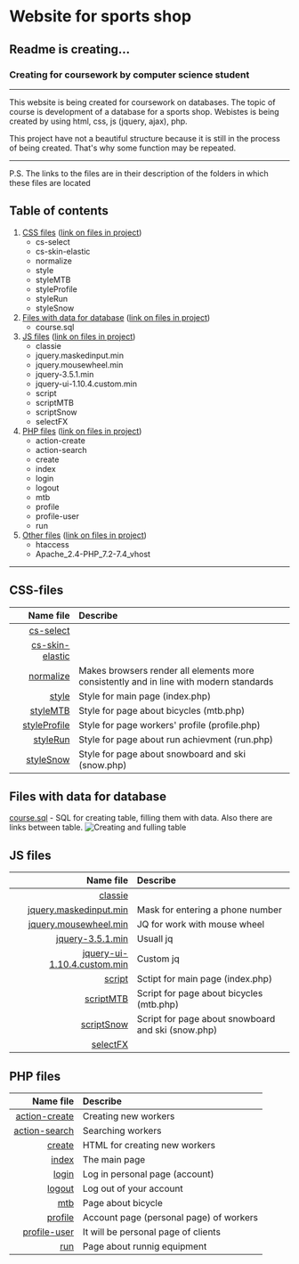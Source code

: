 # Website for sports shop
## Readme is creating...
### Creating for coursework by computer science student

________
This website is being created for coursework on databases. The topic of course is development of a database for a sports shop. Webistes is being created by using html, css, js (jquery, ajax), php.

This project have not a beautiful structure because it is still in the process of being created. That's why some function may be repeated. 
________
P.S. The links to the files are in their description of the folders in which these files are located

## Table of contents
1. [CSS files](#css) ([link on files in project](css))
    * cs-select
    * cs-skin-elastic
    * normalize
    * style
    * styleMTB
    * styleProfile
    * styleRun
    * styleSnow
2. [Files with data for database](#data) ([link on files in project](data))
    * course.sql
3. [JS files](#js) ([link on files in project](js))
    * classie
    * jquery.maskedinput.min
    * jquery.mousewheel.min
    * jquery-3.5.1.min
    * jquery-ui-1.10.4.custom.min
    * script
    * scriptMTB
    * scriptSnow
    * selectFX
4. [PHP files](#php) ([link on files in project](https://github.com/AndreyBI/sport-shop))
    * action-create
    * action-search
    * create
    * index
    * login
    * logout
    * mtb
    * profile
    * profile-user
    * run
5. [Other files](#other) ([link on files in project](https://github.com/AndreyBI/sport-shop))
    * htaccess
    * Apache_2.4-PHP_7.2-7.4_vhost
________

## <a id="css"> CSS-files </a>
| Name file                                    | Describe                                                                                 |
|---------------------------------------------:|:-----------------------------------------------------------------------------------------|
| [cs-select](css/cs-select.css)               |
| [cs-skin-elastic](css/cs-skin-elastic.css)   |
| [normalize](css/normalize.css)               | Makes browsers render all elements more consistently and in line with modern standards   |
| [style](css/style.css)                       | Style for main page (index.php)                                                          |
| [styleMTB](css/styleMTB.css)                 | Style for page about bicycles (mtb.php)                                                  |
| [styleProfile](css/styleProfile.css)         | Style for page workers' profile (profile.php)                                            |
| [styleRun](css/styleRun.css)                 | Style for page about run achievment (run.php)                                            |
| [styleSnow](css/styleSnow.css)               | Style for page about snowboard and ski (snow.php)                                        |

## <a id="data"> Files with data for database </a>
[course.sql](data/course.sql) - SQL for creating table, filling them with data. Also there are links between table.
![Creating and fulling table](https://user-images.githubusercontent.com/70945623/154664835-cac25388-d6fc-4c0d-a2cb-7df994268a8f.png)

## <a id="js"> JS files </a>
| Name file                                                          | Describe                                            |
|-------------------------------------------------------------------:|:----------------------------------------------------|
| [classie](js/classie.js)                                           |                                                     |
| [jquery.maskedinput.min](js/jquery.maskedinput.min.js)             | Mask for entering a phone number                    |
| [jquery.mousewheel.min](js/jquery.mousewheel.min.js)               | JQ for work with mouse wheel                        |
| [jquery-3.5.1.min](js/jquery-3.5.1.min.js)                         | Usuall jq                                           |
| [jquery-ui-1.10.4.custom.min](js/jquery-ui-1.10.4.custom.min.js)   | Custom jq                                           |
| [script](js/script.js)                                             | Sctipt for main page (index.php)                    |
| [scriptMTB](js/scriptMTB.js)                                       | Script for page about bicycles (mtb.php)            |
| [scriptSnow](js/scriptSnow.js)                                     | Script for page about snowboard and ski (snow.php)  |
| [selectFX](js/selectFX.js)                                         |                                                     |

## <a id="php"> PHP files </a>
| Name file                                                                            | Describe                                            |
|-------------------------------------------------------------------------------------:|:----------------------------------------------------|
| [action-create](https://github.com/AndreyBI/sport-shop/blob/main/action-create.php)  | Creating new workers 
| [action-search](https://github.com/AndreyBI/sport-shop/blob/main/action-search.php)  | Searching workers
| [create](https://github.com/AndreyBI/sport-shop/blob/main/create.php)                | HTML for creating new workers
| [index](https://github.com/AndreyBI/sport-shop/blob/main/index.php)                  | The main page
| [login](https://github.com/AndreyBI/sport-shop/blob/main/login.php)                  | Log in personal page (account)
| [logout](https://github.com/AndreyBI/sport-shop/blob/main/logout.php)                | Log out of your account
| [mtb](https://github.com/AndreyBI/sport-shop/blob/main/mtb.php)                      | Page about bicycle
| [profile](https://github.com/AndreyBI/sport-shop/blob/main/profile.php)              | Account page (personal page) of workers
| [profile-user](https://github.com/AndreyBI/sport-shop/blob/profile-user.php)         | It will be personal page of clients
| [run](https://github.com/AndreyBI/sport-shop/blob/main/run.php)                      | Page about runnig equipment
